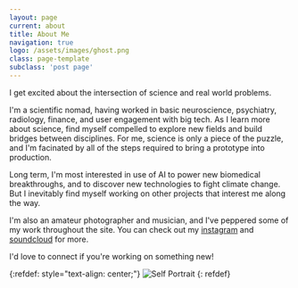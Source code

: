 ```yaml
---
layout: page
current: about
title: About Me
navigation: true
logo: /assets/images/ghost.png
class: page-template
subclass: 'post page'
---
```

I get excited about the intersection of science and real world problems.

I'm a scientific nomad, having worked in basic neuroscience, psychiatry,
radiology, finance, and user engagement with big tech. As I learn more about
science, find myself compelled to explore new fields and build bridges between
disciplines. For me, science is only a piece of the puzzle, and I'm facinated
by all of the steps required to bring a prototype into production.

Long term, I'm most interested in use of AI to power new biomedical
breakthroughs, and to discover new technologies to fight climate change. But I
inevitably find myself working on other projects that interest me along the way.

I'm also an amateur photographer and musician, and I've peppered some of my
work throughout the site. You can check out my
[instagram](https://www.instagram.com/josephdviviano/) and
[soundcloud](https://soundcloud.com/jdvi) for more.

I'd love to connect if you're working on something new!

{:refdef: style="text-align: center;"}
![Self Portrait]({{site.baseurl}}/assets/images/joseph-viviano-about.png)
{: refdef}

